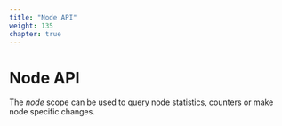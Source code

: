 ```yaml
---
title: "Node API"
weight: 135
chapter: true
---
```


# Node API

The *node* scope can be used to query node statistics, counters or make
node specific changes.
